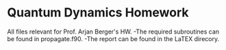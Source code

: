 # Quantum Dynamics Homework

All files relevant for Prof. Arjan Berger's HW. 
-The required subroutines can be found in propagate.f90. 
-The report can be found in the LaTEX direcory.